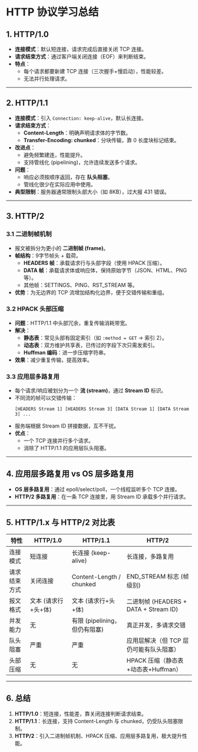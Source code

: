 # HTTP 协议学习总结

## 1. HTTP/1.0
- **连接模式**：默认短连接，请求完成后直接关闭 TCP 连接。
- **请求结束方式**：通过客户端关闭连接（EOF）来判断结束。
- **特点**：
  - 每个请求都要新建 TCP 连接（三次握手+慢启动），性能较差。
  - 无法并行处理请求。

---

## 2. HTTP/1.1
- **连接模式**：引入 `Connection: keep-alive`，默认长连接。
- **请求结束方式**：
  - **Content-Length**：明确声明请求体的字节数。
  - **Transfer-Encoding: chunked**：分块传输，靠 0 长度块标记结束。
- **改进点**：
  - 避免频繁建连，性能提升。
  - 支持管线化 (pipelining)，允许连续发送多个请求。
- **问题**：
  - 响应必须按顺序返回，存在 **队头阻塞**。
  - 管线化很少在实际应用中使用。
- **典型限制**：服务器通常限制头部大小（如 8KB），过大报 431 错误。

---

## 3. HTTP/2
### 3.1 二进制帧机制
- 报文被拆分为更小的 **二进制帧 (frame)**。
- **帧结构**：9字节帧头 + 载荷。
  - **HEADERS 帧**：承载请求行与头部字段（使用 HPACK 压缩）。
  - **DATA 帧**：承载请求体或响应体，保持原始字节（JSON、HTML、PNG 等）。
  - 其他帧：SETTINGS、PING、RST_STREAM 等。
- **优势**：为无边界的 TCP 流增加结构化边界，便于交错传输和重组。

### 3.2 HPACK 头部压缩
- **问题**：HTTP/1.1 中头部冗余，重复传输消耗带宽。
- **解决**：
  - **静态表**：常见头部有固定索引（如 `:method = GET` → 索引 2）。
  - **动态表**：双方维护共享表，已传过的字段下次只需发索引。
  - **Huffman 编码**：进一步压缩字符串。
- **效果**：减少重复传输，提高效率。

### 3.3 应用层多路复用
- 每个请求/响应被划分为一个 **流 (stream)**，通过 **Stream ID** 标识。
- 不同流的帧可以交错传输：
  ```
  [HEADERS Stream 1] [HEADERS Stream 3] [DATA Stream 1] [DATA Stream 3] ...
  ```
- 服务端根据 Stream ID 拼接数据，互不干扰。
- **优点**：
  - 一个 TCP 连接并行多个请求。
  - 消除了 HTTP/1.1 的应用层队头阻塞。

---

## 4. 应用层多路复用 vs OS 层多路复用
- **OS 层多路复用**：通过 epoll/select/poll，一个线程监听多个 TCP 连接。
- **HTTP/2 多路复用**：在一条 TCP 连接里，用 Stream ID 承载多个并行请求。

---

## 5. HTTP/1.x 与 HTTP/2 对比表

| 特性            | HTTP/1.0          | HTTP/1.1                          | HTTP/2                                 |
|-----------------|------------------|-----------------------------------|----------------------------------------|
| 连接模式        | 短连接            | 长连接 (keep-alive)                 | 长连接，多路复用                         |
| 请求结束方式    | 关闭连接          | Content-Length / chunked           | END_STREAM 标志 (帧级别)                 |
| 报文格式        | 文本 (请求行+头+体) | 文本 (请求行+头+体)                 | 二进制帧 (HEADERS + DATA + Stream ID)   |
| 并发能力        | 无                | 有限 (pipelining，但仍有阻塞)         | 真正并发，多请求交错                       |
| 队头阻塞        | 严重              | 严重                               | 应用层解决（但 TCP 层仍可能有队头阻塞）     |
| 头部压缩        | 无                | 无                                 | HPACK 压缩（静态表+动态表+Huffman）       |

---

## 6. 总结
1. **HTTP/1.0**：短连接，性能差，靠关闭连接判断请求结束。  
2. **HTTP/1.1**：长连接，支持 Content-Length 与 chunked，仍受队头阻塞限制。  
3. **HTTP/2**：引入二进制帧机制、HPACK 压缩、应用层多路复用，极大提升性能。  
